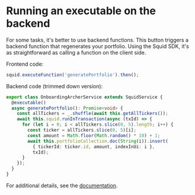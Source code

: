 # Running an executable on the backend

For some tasks, it's better to use backend functions. This button triggers a backend function that regenerates your
portfolio. Using the Squid SDK, it's as straightforward as calling a function on the client side.

Frontend code:
```typescript
squid.executeFunction('generatePortfolio').then();
```

Backend code (trimmed down version):
```typescript
export class OnboardingArcherService extends SquidService {
  @executable()
  async generatePortfolio(): Promise<void> {
    const allTickers = _.shuffle(await this.getAllTickers());
    await this.squid.runInTransaction(async (txId) => {
      for (let i = 0; i < allTickers.slice(0, 5).length; i++) {
        const ticker = allTickers.slice(0, 5)[i];
        const amount = Math.floor(Math.random() * 10) + 1;
        await this.portfolioCollection.doc(String(i)).insert(
          { tickerId: ticker.id, amount, indexInUi: i },
          txId);
      }
    });
  }
}
```

For additional details, see the  <a target="_blank" href="https://docs.squid.cloud/docs/backend/executables">
documentation</a>.

